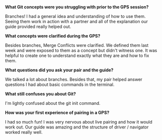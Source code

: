 **What Git concepts were you struggling with prior to the GPS session?**

Branches! I had a general idea and understanding of how to use them. Seeing them work in action with a partner and all of the explanation our guide provided really helped out. 

**What concepts were clarified during the GPS?**

Besides branches, Merge Conflicts were clarified. We defined them last week and were exposed to them as a concept but didn't witness one. It was helpful to create one to understand exactly what they are and how to fix them. 

**What questions did you ask your pair and the guide?**

We talked a lot about branches. Besides that, my pair helped answer questions I had about basic commands in the terminal. 

**What still confuses you about Git?**

I'm lightly confused about the git init command. 

**How was your first experience of pairing in a GPS?**

I had so much fun! I was very nervous about live pairing and how it would work out. Our guide was amazing and the structure of driver / navigator worked really well. 